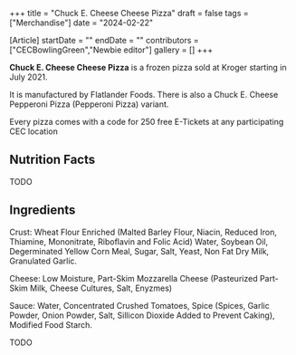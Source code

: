+++
title = "Chuck E. Cheese Cheese Pizza"
draft = false
tags = ["Merchandise"]
date = "2024-02-22"

[Article]
startDate = ""
endDate = ""
contributors = ["CECBowlingGreen","Newbie editor"]
gallery = []
+++


<b>Chuck E. Cheese Cheese Pizza</b> is a frozen pizza sold at Kroger starting in July 2021.

It is manufactured by Flatlander Foods. There is also a Chuck E. Cheese Pepperoni Pizza (Pepperoni Pizza) variant.

Every pizza comes with a code for 250 free E-Tickets at any participating CEC location

<h2> Nutrition Facts </h2>
TODO

<h2> Ingredients </h2>
Crust: Wheat Flour Enriched (Malted Barley Flour, Niacin, Reduced Iron, Thiamine, Mononitrate, Riboflavin and Folic Acid) Water, Soybean Oil, Degerminated Yellow Corn Meal, Sugar, Salt, Yeast, Non Fat Dry Milk, Granulated Garlic.

Cheese: Low Moisture, Part-Skim Mozzarella Cheese (Pasteurized Part-Skim Milk, Cheese Cultures, Salt, Enyzmes)

Sauce: Water, Concentrated Crushed Tomatoes, Spice (Spices, Garlic Powder, Onion Powder, Salt, Sillicon Dioxide Added to Prevent Caking), Modified Food Starch.


TODO